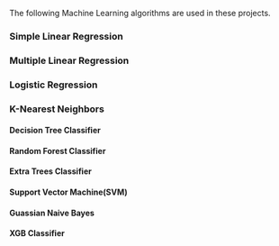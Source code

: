 The following Machine Learning algorithms are used in these projects.
### **Simple Linear Regression**
### **Multiple Linear Regression**
### **Logistic Regression**
### **K-Nearest Neighbors**
#### **Decision Tree Classifier**
#### **Random Forest Classifier**
#### **Extra Trees Classifier**
#### **Support Vector Machine(SVM)**
#### **Guassian Naive Bayes**
#### **XGB Classifier**
